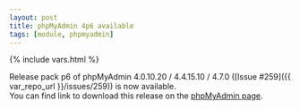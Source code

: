 ```yaml
---
layout: post
title: phpMyAdmin 4p6 available
tags: [module, phpmyadmin]
---
```

{% include vars.html %}

Release pack p6 of phpMyAdmin 4.0.10.20 / 4.4.15.10 / 4.7.0 ([Issue #259]({{ var_repo_url }}/issues/259)) is now available.<br />
You can find link to download this release on the [phpMyAdmin page](/apps/phpmyadmin).